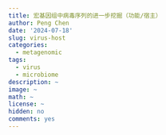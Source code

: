 ```yaml
---
title: 宏基因组中病毒序列的进一步挖掘（功能/宿主）
author: Peng Chen
date: '2024-07-18'
slug: virus-host
categories:
  - metagenomic
tags:
  - virus
  - microbiome
description: ~
image: ~
math: ~
license: ~
hidden: no
comments: yes
---
```

